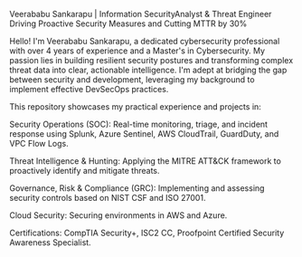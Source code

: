 Veerababu Sankarapu | Information SecurityAnalyst & Threat Engineer
Driving Proactive Security Measures and Cutting MTTR by 30%

Hello! I'm Veerababu Sankarapu, a dedicated cybersecurity professional with over 4 years of experience and a Master's in Cybersecurity. My passion lies in building resilient security postures and transforming complex threat data into clear, actionable intelligence. I'm adept at bridging the gap between security and development, leveraging my background to implement effective DevSecOps practices.

This repository showcases my practical experience and projects in:

Security Operations (SOC): Real-time monitoring, triage, and incident response using Splunk, Azure Sentinel, AWS CloudTrail, GuardDuty, and VPC Flow Logs.

Threat Intelligence & Hunting: Applying the MITRE ATT&CK framework to proactively identify and mitigate threats.

Governance, Risk & Compliance (GRC): Implementing and assessing security controls based on NIST CSF and ISO 27001.

Cloud Security: Securing environments in AWS and Azure.

Certifications: CompTIA Security+, ISC2 CC, Proofpoint Certified Security Awareness Specialist.
